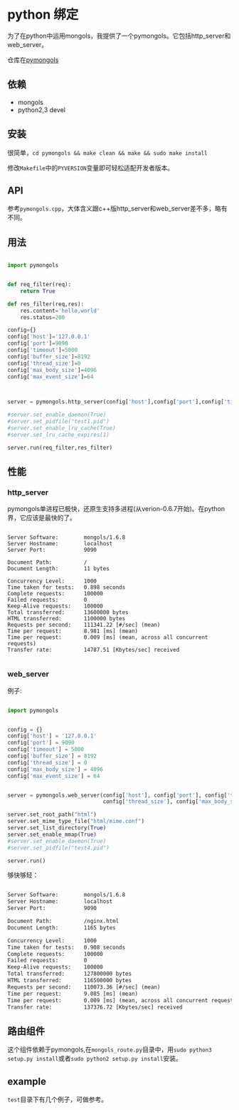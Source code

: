 # python 绑定

为了在python中运用mongols，我提供了一个pymongols。它包括http_server和web_server。

仓库在[pymongols](https://github.com/webcpp/pymongols)


## 依赖
- mongols
- python2,3 devel

## 安装

很简单，`cd pymongols && make clean && make && sudo make install`

修改`Makefile`中的`PYVERSION`变量即可轻松适配开发者版本。



## API

参考`pymongols.cpp`，大体含义跟c++版http_server和web_server差不多，略有不同。

## 用法

```python

import pymongols


def req_filter(req):
    return True

def res_filter(req,res):
    res.content='hello,world'
    res.status=200

config={}
config['host']='127.0.0.1'
config['port']=9090
config['timeout']=5000
config['buffer_size']=8192
config['thread_size']=0
config['max_body_size']=4096
config['max_event_size']=64



server = pymongols.http_server(config['host'],config['port'],config['timeout'],config['buffer_size'],config['thread_size'],config['max_body_size'],config['max_event_size'])

#server.set_enable_daemon(True)
#server.set_pidfile("test1.pid")
#server.set_enable_lru_cache(True)
#server.set_lru_cache_expires(1)

server.run(req_filter,res_filter)

```

## 性能

### http_server 

pymongols单进程已极快，还原生支持多进程(从verion-0.6.7开始)。在python界，它应该是最快的了。

```text

Server Software:        mongols/1.6.8
Server Hostname:        localhost
Server Port:            9090

Document Path:          /
Document Length:        11 bytes

Concurrency Level:      1000
Time taken for tests:   0.898 seconds
Complete requests:      100000
Failed requests:        0
Keep-Alive requests:    100000
Total transferred:      13600000 bytes
HTML transferred:       1100000 bytes
Requests per second:    111341.22 [#/sec] (mean)
Time per request:       8.981 [ms] (mean)
Time per request:       0.009 [ms] (mean, across all concurrent requests)
Transfer rate:          14787.51 [Kbytes/sec] received


```

### web_server

例子:

```python

import pymongols


config = {}
config['host'] = '127.0.0.1'
config['port'] = 9090
config['timeout'] = 5000
config['buffer_size'] = 8192
config['thread_size'] = 0
config['max_body_size'] = 4096
config['max_event_size'] = 64


server = pymongols.web_server(config['host'], config['port'], config['timeout'], config['buffer_size'],
                              config['thread_size'], config['max_body_size'], config['max_event_size'])

server.set_root_path("html")
server.set_mime_type_file("html/mime.conf")
server.set_list_directory(True)
server.set_enable_mmap(True)
#server.set_enable_daemon(True)
#server.set_pidfile("test4.pid")

server.run()


```

够快够轻：

```txt

Server Software:        mongols/1.6.8
Server Hostname:        localhost
Server Port:            9090

Document Path:          /nginx.html
Document Length:        1165 bytes

Concurrency Level:      1000
Time taken for tests:   0.908 seconds
Complete requests:      100000
Failed requests:        0
Keep-Alive requests:    100000
Total transferred:      127800000 bytes
HTML transferred:       116500000 bytes
Requests per second:    110073.36 [#/sec] (mean)
Time per request:       9.085 [ms] (mean)
Time per request:       0.009 [ms] (mean, across all concurrent requests)
Transfer rate:          137376.72 [Kbytes/sec] received


```

## 路由组件

这个组件依赖于pymongols,在`mongols_route.py`目录中，用`sudo python3 setup.py install`或者`sudo python2 setup.py install`安装。


## example

`test`目录下有几个例子，可做参考。
